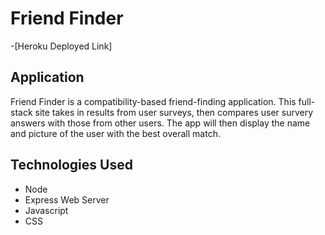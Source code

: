 # Friend Finder

-[Heroku Deployed Link]

## Application

Friend Finder is a compatibility-based friend-finding application. This full-stack site takes in results from user surveys, then compares user survery answers with those from other users. The app will then display the name and picture of the user with the best overall match.

## Technologies Used
- Node
- Express Web Server
- Javascript
- CSS